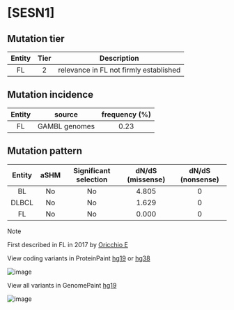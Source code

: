# [SESN1]

## Mutation tier

|Entity|Tier|Description                           |
|:------:|:----:|--------------------------------------|
|FL    |2   |relevance in FL not firmly established|
## Mutation incidence

|Entity|source       |frequency (%)|
|:------:|:-------------:|:-------------:|
|FL    |GAMBL genomes|0.23         |

## Mutation pattern

|Entity|aSHM|Significant selection|dN/dS (missense)|dN/dS (nonsense)|
|:------:|:----:|:---------------------:|:----------------:|:----------------:|
|BL    |No  |No                   |4.805           |0               |
|DLBCL |No  |No                   |1.629           |0               |
|FL    |No  |No                   |0.000           |0               |


> [!NOTE]
> First described in FL in 2017 by [Oricchio E](https://pubmed.ncbi.nlm.nih.gov/28659443)

View coding variants in ProteinPaint [hg19](https://www.bcgsc.ca/downloads/morinlab/GAMBL/test/genes/SESN1_protein.html)  or [hg38](https://www.bcgsc.ca/downloads/morinlab/GAMBL/test/genes/SESN1_protein_hg38.html)

![image](../../images/proteinpaint/SESN1_NM_014454.svg)

View all variants in GenomePaint [hg19](https://www.bcgsc.ca/downloads/morinlab/GAMBL/test/genes/SESN1.html)

![image](../../images/proteinpaint/SESN1.svg)
